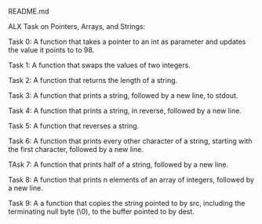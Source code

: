 README.md

ALX Task on Pointers, Arrays, and Strings:

Task 0: A function that takes a pointer to an int as parameter and updates the value it points to to 98.

Task 1: A function that swaps the values of two integers.

Task 2: A function that returns the length of a string.

Task 3: A function that prints a string, followed by a new line, to stdout.

Task 4: A  function that prints a string, in reverse, followed by a new line.

Task 5: A function that reverses a string.

Task 6: A function that prints every other character of a string, starting with the first character, followed by a new line.

TAsk 7: A function that prints half of a string, followed by a new line.

Task 8: A function that prints n elements of an array of integers, followed by a new line.

Task 9: A a function that copies the string pointed to by src, including the terminating null byte (\0), to the buffer pointed to by dest.



